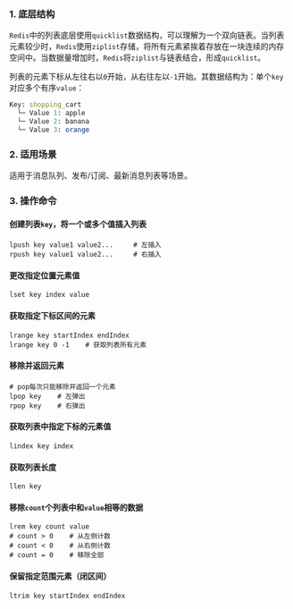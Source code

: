 ### 1. 底层结构

`Redis`中的列表底层使用`quicklist`数据结构，可以理解为一个双向链表。当列表元素较少时，`Redis`使用`ziplist`存储，将所有元素紧挨着存放在一块连续的内存空间中。当数据量增加时，`Redis`将`ziplist`与链表结合，形成`quicklist`。

列表的元素下标从左往右以`0`开始，从右往左以`-1`开始。其数据结构为：单个`key`对应多个有序`value`：

```mathematica
Key: shopping_cart
  └─ Value 1: apple
  └─ Value 2: banana
  └─ Value 3: orange
```

### 2. 适用场景

适用于消息队列、发布/订阅、最新消息列表等场景。

### 3. 操作命令

#### 创建列表`key`，将一个或多个值插入列表

```shell
lpush key value1 value2...     # 左插入
rpush key value1 value2...     # 右插入
```

#### 更改指定位置元素值

```shell
lset key index value
```

#### 获取指定下标区间的元素

```shell
lrange key startIndex endIndex
lrange key 0 -1    # 获取列表所有元素
```

#### 移除并返回元素

```shell
# pop每次只能移除并返回一个元素
lpop key    # 左弹出
rpop key    # 右弹出
```

#### 获取列表中指定下标的元素值

```shell
lindex key index
```

#### 获取列表长度

```shell
llen key
```

#### 移除`count`个列表中和`value`相等的数据

```shell
lrem key count value
# count > 0    # 从左侧计数
# count < 0    # 从右侧计数
# count = 0    # 移除全部
```

#### 保留指定范围元素（闭区间）

```shell
ltrim key startIndex endIndex
```
